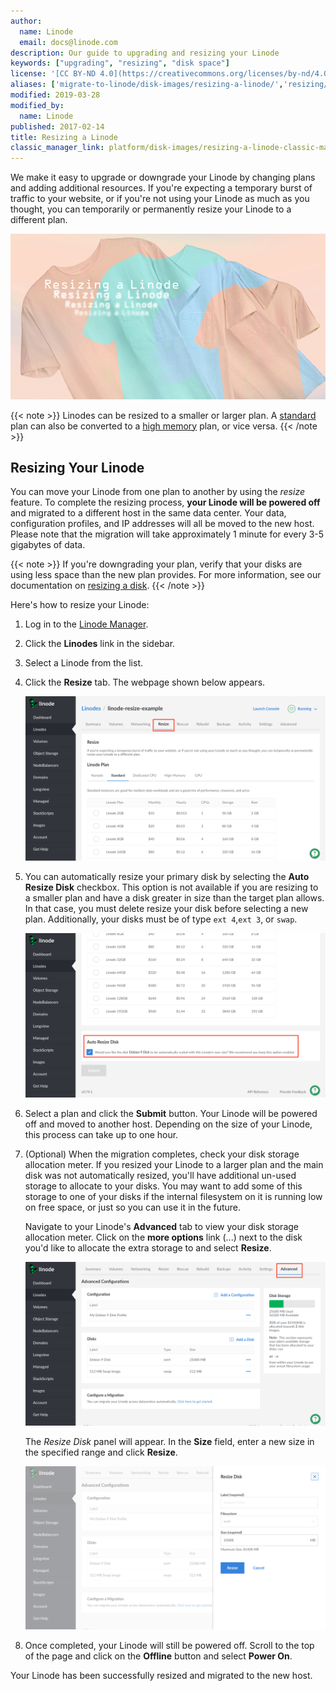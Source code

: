```yaml
---
author:
  name: Linode
  email: docs@linode.com
description: Our guide to upgrading and resizing your Linode
keywords: ["upgrading", "resizing", "disk space"]
license: '[CC BY-ND 4.0](https://creativecommons.org/licenses/by-nd/4.0)'
aliases: ['migrate-to-linode/disk-images/resizing-a-linode/','resizing/']
modified: 2019-03-28
modified_by:
  name: Linode
published: 2017-02-14
title: Resizing a Linode
classic_manager_link: platform/disk-images/resizing-a-linode-classic-manager/
---
```


We make it easy to upgrade or downgrade your Linode by changing plans and adding additional resources. If you're expecting a temporary burst of traffic to your website, or if you're not using your Linode as much as you thought, you can temporarily or permanently resize your Linode to a different plan.

![Resizing a Linode](resizing_a_linode.png "Resizing a Linode")

{{< note >}}
Linodes can be resized to a smaller or larger plan. A [standard](https://www.linode.com/products/standard-linodes) plan can also be converted to a [high memory](https://www.linode.com/pricing/high-memory) plan, or vice versa.
{{< /note >}}

## Resizing Your Linode

You can move your Linode from one plan to another by using the *resize* feature. To complete the resizing process, **your Linode will be powered off** and migrated to a different host in the same data center. Your data, configuration profiles, and IP addresses will all be moved to the new host. Please note that the migration will take approximately 1 minute for every 3-5 gigabytes of data.

{{< note >}}
If you're downgrading your plan, verify that your disks are using less space than the new plan provides. For more information, see our documentation on [resizing a disk](/docs/platform/disk-images/disk-images-and-configuration-profiles/#resizing-a-disk).
{{< /note >}}

Here's how to resize your Linode:

1.  Log in to the [Linode Manager](https://cloud.linode.com).
1.  Click the **Linodes** link in the sidebar.
1.  Select a Linode from the list.
1.  Click the **Resize** tab. The webpage shown below appears.

    [![The Linode resize page.](resize-tab.png)](resize-tab.png)

1.  You can automatically resize your primary disk by selecting the **Auto Resize Disk** checkbox. This option is not available if you are resizing to a smaller plan and have a disk greater in size than the target plan allows. In that case, you must delete resize your disk before selecting a new plan. Additionally, your disks must be of type `ext 4`,`ext 3`, or `swap`.

    [![Automatically resize your main disk by checking the resize checkbox.](resize-auto-checkbox.png)](resize-auto-checkbox.png)

1.  Select a plan and click the **Submit** button. Your Linode will be powered off and moved to another host. Depending on the size of your Linode, this process can take up to one hour.

1.  (Optional) When the migration completes, check your disk storage allocation meter. If you resized your Linode to a larger plan and the main disk was not automatically resized, you'll have additional un-used storage to allocate to your disks. You may want to add some of this storage to one of your disks if the internal filesystem on it is running low on free space, or just so you can use it in the future.

    Navigate to your Linode's **Advanced** tab to view your disk storage allocation meter. Click on the **more options** link (...) next to the disk you'd like to allocate the extra storage to and select **Resize**.

    [![View your disk storage allocator.](disk-allocator.png)](disk-allocator.png)

    The *Resize Disk* panel will appear. In the **Size** field, enter a new size in the specified range and click **Resize**.

    [![Resize your disk.](resize-disk.png)](resize-disk.png)

1.  Once completed, your Linode will still be powered off. Scroll to the top of the page and click on the **Offline** button and select **Power On**.

Your Linode has been successfully resized and migrated to the new host.
